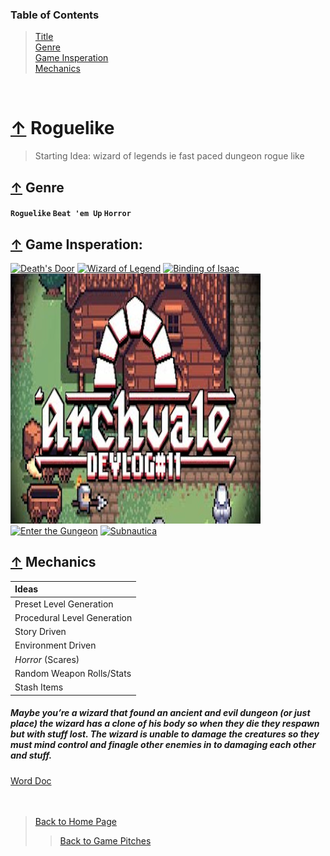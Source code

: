 ### Table of Contents
> [Title](#-roguelike)<br />
> [Genre](#-genre)<br />
> [Game Insperation](#-game-insperation)<br />
> [Mechanics](#-mechanics)

<br />

# [↑](#table-of-contents) Roguelike

> Starting Idea: wizard of legends ie fast paced dungeon rogue like

## [↑](#table-of-contents) Genre 
#### `Roguelike` ```Beat 'em Up``` `Horror`

## [↑](#table-of-contents) Game Insperation: 

[![Death's Door](https://www.allkeyshop.com/blog/wp-content/uploads/deaths-door-featured.jpg)][Death's Door]  [![Wizard of Legend](https://i.imgur.com/Brg5PRX.jpg)][Wizard of Legend]
[![Binding of Isaac](https://cdn2.steamgriddb.com/file/sgdb-cdn/thumb/74e56fee02096dc9621feb003f70e07f.jpg)][Binding of Isaac]  [![Archvale](Files/ArchvaleBanner.jpg)][Archvale]
[![Enter the Gungeon](https://is3-ssl.mzstatic.com/image/thumb/Music30/v4/45/ec/b2/45ecb2b7-0b84-c405-f4bc-9dd38b6aeeb7/190374731669.jpg/400x400cc.jpg)][Enter the Gungeon]  [![Subnautica](https://topbestalternative.com/wp-content/uploads/2020/07/subnautica-logo.jpg)][Subnautica]
 

## [↑](#table-of-contents) Mechanics 
|    Ideas   |
| :--- |
| Preset Level Generation |
| Procedural Level Generation |
|Story Driven |
| Environment Driven |
| _Horror_ (Scares) |
| Random Weapon Rolls/Stats |
| Stash Items|

##### Maybe you’re a wizard that found an ancient and evil dungeon (or just place) the wizard has a clone of his body so when they die they respawn but with stuff lost. The wizard is unable to damage the creatures so they must mind control and finagle other enemies in to damaging each other and stuff.

[Word Doc](https://liveuwstout-my.sharepoint.com/:w:/g/personal/boehmz8613_my_uwstout_edu/ES2czwkxKb9EmOha0vkILKABpWAZkpiYaEx02vimEnC2Bg?e=EpjbQJ)
<br /><br /><br />

> [Back to Home Page](https://github.com/GDD450-Team-Omega/Assets)
>> [Back to Game Pitches](https://github.com/GDD450-Team-Omega/Assets/tree/master/Game%20Pitches)

[Death's Door]: https://www.youtube.com/watch?v=NjnEg3ucXpc "Click Me For Death's Door Trailer"
[Wizard of Legend]: https://www.youtube.com/watch?v=1bsU7iQM66o "Click Me For Wizard of Legend Trailer"
[Binding of Isaac]: https://www.youtube.com/watch?v=27Le3kOOFQk "Click Me For Binding of Isaac Trailer"
[Archvale]: https://www.youtube.com/watch?v=fiDNUQMRhqc "Click Me For Archvale Trailer"
[Enter the Gungeon]: https://www.youtube.com/watch?v=OMh0tw0bADs "Click Me For Enter the Gungeon Trailer"
[Subnautica]: https://www.youtube.com/watch?v=Rz2SNm8VguE "Click Me For Subnautica Trailer"
